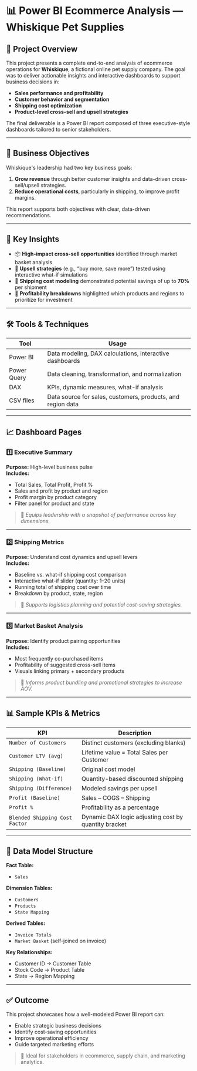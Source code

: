 # 📊 Power BI Ecommerce Analysis — Whiskique Pet Supplies

## 📁 Project Overview

This project presents a complete end-to-end analysis of ecommerce operations for **Whiskique**, a fictional online pet supply company. The goal was to deliver actionable insights and interactive dashboards to support business decisions in:

- **Sales performance and profitability**
- **Customer behavior and segmentation**
- **Shipping cost optimization**
- **Product-level cross-sell and upsell strategies**

The final deliverable is a Power BI report composed of three executive-style dashboards tailored to senior stakeholders.

---

## 🎯 Business Objectives

Whiskique's leadership had two key business goals:

1. **Grow revenue** through better customer insights and data-driven cross-sell/upsell strategies.  
2. **Reduce operational costs**, particularly in shipping, to improve profit margins.

This report supports both objectives with clear, data-driven recommendations.

---

## 🧠 Key Insights

- 📦 **High-impact cross-sell opportunities** identified through market basket analysis  
- 🔁 **Upsell strategies** (e.g., “buy more, save more”) tested using interactive what-if simulations  
- 🚚 **Shipping cost modeling** demonstrated potential savings of up to **70%** per shipment  
- 🧭 **Profitability breakdowns** highlighted which products and regions to prioritize for investment

---

## 🛠️ Tools & Techniques

| Tool        | Usage                                                       |
|-------------|-------------------------------------------------------------|
| Power BI    | Data modeling, DAX calculations, interactive dashboards     |
| Power Query | Data cleaning, transformation, and normalization            |
| DAX         | KPIs, dynamic measures, what-if analysis                    |
| CSV files   | Data source for sales, customers, products, and region data |

---

## 📈 Dashboard Pages

### 1️⃣ Executive Summary

**Purpose:** High-level business pulse  
**Includes:**

- Total Sales, Total Profit, Profit %
- Sales and profit by product and region
- Profit margin by product category
- Filter panel for product and state

> 📌 *Equips leadership with a snapshot of performance across key dimensions.*

---

### 2️⃣ Shipping Metrics

**Purpose:** Understand cost dynamics and upsell levers  
**Includes:**

- Baseline vs. what-if shipping cost comparison
- Interactive what-if slider (quantity: 1–20 units)
- Running total of shipping cost over time
- Breakdown by product, state, region

> 📌 *Supports logistics planning and potential cost-saving strategies.*

---

### 3️⃣ Market Basket Analysis

**Purpose:** Identify product pairing opportunities  
**Includes:**

- Most frequently co-purchased items
- Profitability of suggested cross-sell items
- Visuals linking primary + secondary products

> 📌 *Informs product bundling and promotional strategies to increase AOV.*

---

## 📊 Sample KPIs & Metrics

| KPI                            | Description                                             |
|--------------------------------|---------------------------------------------------------|
| `Number of Customers`          | Distinct customers (excluding blanks)                  |
| `Customer LTV (avg)`           | Lifetime value = Total Sales per Customer              |
| `Shipping (Baseline)`          | Original cost model                                    |
| `Shipping (What-if)`           | Quantity-based discounted shipping                     |
| `Shipping (Difference)`        | Modeled savings per upsell                             |
| `Profit (Baseline)`            | Sales – COGS – Shipping                                |
| `Profit %`                     | Profitability as a percentage                          |
| `Blended Shipping Cost Factor` | Dynamic DAX logic adjusting cost by quantity bracket   |

---

## 🧱 Data Model Structure

**Fact Table:**

- `Sales`

**Dimension Tables:**

- `Customers`
- `Products`
- `State Mapping`

**Derived Tables:**

- `Invoice Totals`
- `Market Basket` (self-joined on invoice)

**Key Relationships:**

- Customer ID → Customer Table  
- Stock Code → Product Table  
- State → Region Mapping

---

## ✅ Outcome

This project showcases how a well-modeled Power BI report can:

- Enable strategic business decisions
- Identify cost-saving opportunities
- Improve operational efficiency
- Guide targeted marketing efforts

> 💼 Ideal for stakeholders in ecommerce, supply chain, and marketing analytics.
